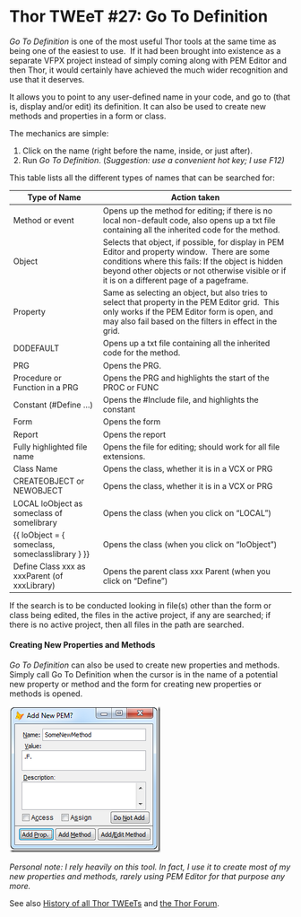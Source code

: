 ﻿Thor TWEeT #27: Go To Definition
===

_Go To Definition_ is one of the most useful Thor tools at the same time as being one of the easiest to use.  If it had been brought into existence as a separate VFPX project instead of simply coming along with PEM Editor and then Thor, it would certainly have achieved the much wider recognition and use that it deserves.

It allows you to point to any user-defined name in your code, and go to (that is, display and/or edit) its definition. It can also be used to create new methods and properties in a form or class.

The mechanics are simple:

1.  Click on the name (right before the name, inside, or just after).
2.  Run _Go To Definition_. (_Suggestion: use a convenient hot key; I use F12)_

This table lists all the different types of names that can be searched for:

Type of Name|Action taken
---|---
Method or event|Opens up the method for editing; if there is no local non-default code, also opens up a txt file containing all the inherited code for the method.
Object|Selects that object, if possible, for display in PEM Editor and property window.  There are some conditions where this fails: If the object is hidden beyond other objects or not otherwise visible or if it is on a different page of a pageframe.
Property|Same as selecting an object, but also tries to select that property in the PEM Editor grid.  This only works if the PEM Editor form is open, and may also fail based on the filters in effect in the grid.
DODEFAULT|Opens up a txt file containing all the inherited code for the method.
PRG|Opens the PRG.
Procedure or Function in a PRG|Opens the PRG and highlights the start of the PROC or FUNC
Constant (#Define …)|Opens the #Include file, and highlights the constant
Form|Opens the form
Report|Opens the report
Fully highlighted file name|Opens the file for editing; should work for all file extensions.
Class Name|Opens the class, whether it is in a VCX or PRG
CREATEOBJECT or NEWOBJECT|Opens the class, whether it is in a VCX or PRG
LOCAL loObject as someclass of somelibrary|Opens the class (when you click on “LOCAL”)
{{ loObject = { someclass, someclasslibrary } }}|Opens the class (when you click on “loObject”)
Define Class xxx as xxxParent (of xxxLibrary)|Opens the parent class xxx Parent (when you click on “Define”)

If the search is to be conducted looking in file(s) other than the form or class being edited, the files in the active project, if any are searched; if there is no active project, then all files in the path are searched.

#### Creating New Properties and Methods

_Go To Definition_ can also be used to create new properties and methods. Simply call Go To Definition when the cursor is in the name of a potential new property or method and the form for creating new properties or methods is opened.

![](Images/Tweet27a.png)

_Personal note: I rely heavily on this tool. In fact, I use it to create most of my new properties and methods, rarely using PEM Editor for that purpose any more._

See also [History of all Thor TWEeTs](TWEeTs.md) and [the Thor Forum](https://groups.google.com/forum/?fromgroups#!forum/FoxProThor).
